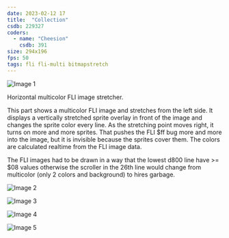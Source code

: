 ```yaml
---
date: 2023-02-12 17
title:  "Collection"
csdb: 229327
coders:
  - name: "Cheesion"
    csdb: 391
size: 294x196
fps: 50
tags: fli fli-multi bitmapstretch
---
```

![Image 1](/c64wrd/graffity/justinblue/collection1.png)

Horizontal multicolor FLI image stretcher.

<!--more-->

This part shows a multicolor FLI image and stretches from the left side. It displays a vertically stretched sprite overlay in front of the image and changes the sprite color every line. As the stretching point moves right, it turns on more and more sprites. That pushes the FLI $ff bug more and more into the image, but it is invisible because the sprites cover them. The colors are calculated realtime from the FLI image data.

The FLI images had to be drawn in a way that the lowest d800 line have >= $08 values otherwise the scroller in the 26th line would change from multicolor (only 2 colors and background) to hires garbage.

![Image 2](/c64wrd/graffity/justinblue/collection2.png)

![Image 3](/c64wrd/graffity/justinblue/collection3.png)

![Image 4](/c64wrd/graffity/justinblue/collection4.png)

![Image 5](/c64wrd/graffity/justinblue/collection5.png)
